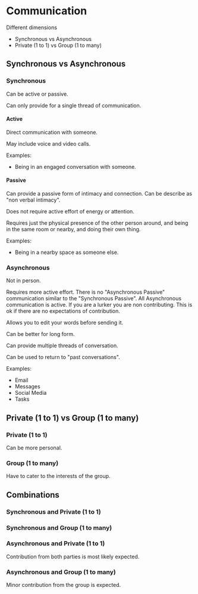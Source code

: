 # Communication

Different dimensions

* Synchronous vs Asynchronous
* Private \(1 to 1\) vs Group \(1 to many\)

## Synchronous vs Asynchronous

### Synchronous

Can be active or passive.

Can only provide for a single thread of communication.

#### Active

Direct communication with someone.

May include voice and video calls.

Examples:

* Being in an engaged conversation with someone.

#### Passive

Can provide a passive form of intimacy and connection. Can be describe as "non verbal intimacy".

Does not require active effort of energy or attention.

Requires just the physical presence of the other person around, and being in the same room or nearby, and doing their own thing.

Examples:

* Being in a nearby space as someone else.

### Asynchronous

Not in person.

Requires more active effort. There is no "Asynchronous Passive" communication similar to the "Synchronous Passive". All Asynchronous communication is active. If you are a lurker you are non contributing. This is ok if there are no expectations of contribution.

Allows you to edit your words before sending it.

Can be better for long form.

Can provide multiple threads of conversation.

Can be used to return to "past conversations".

Examples:

* Email
* Messages
* Social Media
* Tasks

## Private \(1 to 1\) vs Group \(1 to many\)

### Private \(1 to 1\)

Can be more personal.

### Group \(1 to many\)

Have to cater to the interests of the group.

## Combinations

### Synchronous and Private \(1 to 1\)

### Synchronous and Group \(1 to many\)

### Asynchronous and Private \(1 to 1\)

Contribution from both parties is most likely expected.

### Asynchronous and Group \(1 to many\)

Minor contribution from the group is expected.

